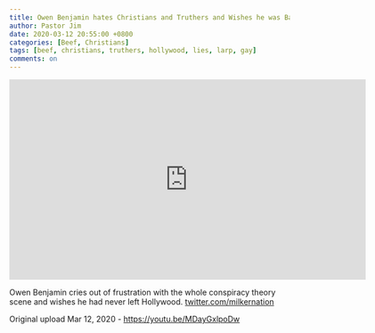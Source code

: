 ```yaml
---
title: Owen Benjamin hates Christians and Truthers and Wishes he was Back in Hollywood
author: Pastor Jim
date: 2020-03-12 20:55:00 +0800
categories: [Beef, Christians]
tags: [beef, christians, truthers, hollywood, lies, larp, gay]
comments: on
---
```




<iframe width="640" height="360" scrolling="no" frameborder="0" style="border: none;" src="https://www.bitchute.com/embed/M3dEDqYfxB02/"></iframe>



Owen Benjamin cries out of frustration with the whole conspiracy theory scene and wishes he had never left Hollywood. [twitter.com/milkernation](https://twitter.com/milkernation)



Original upload Mar 12, 2020 - https://youtu.be/MDayGxlpoDw


